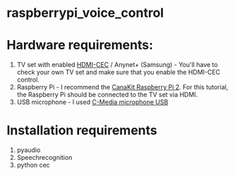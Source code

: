 # raspberrypi_voice_control

# Hardware requirements:
1. TV set with enabled [HDMI-CEC](https://en.wikipedia.org/wiki/HDMI#CEC) / Anynet+ (Samsung) - You'll have to check your own TV set and make sure that you enable the HDMI-CEC control.
2. Raspberry Pi - I recommend the [CanaKit Raspberry Pi 2](http://www.amazon.com/gp/product/B00G1PNG54). For this tutorial, the Raspberry Pi should be connected to the TV set via HDMI.
3. USB microphone - I used [C-Media microphone USB](http://www.amazon.com/gp/product/B00IR8R7WQ) 

# Installation requirements

1. pyaudio
2. Speechrecognition
3. python cec